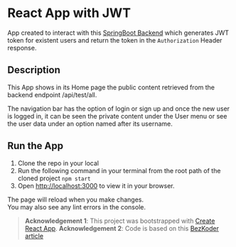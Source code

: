 # React App with JWT
App created to interact with this [SpringBoot Backend](https://github.com/elolivier/java-jwt-auth) which generates JWT token for existent users and return the token in the `Authorization` Header response.

## Description
This App shows in its Home page the public content retrieved from the backend endpoint /api/test/all.

The navigation bar has the option of login or sign up and once the new user is logged in, it can be seen the private content under the User menu or see the user data under an option named after its username.

## Run the App

1. Clone the repo in your local
2. Run the following command in your terminal from the root path of the cloned project `npm start`
3. Open [http://localhost:3000](http://localhost:3000) to view it in your browser.

The page will reload when you make changes.\
You may also see any lint errors in the console.

> **Acknowledgement 1**: This project was bootstrapped with [Create React App](https://github.com/facebook/create-react-app).
> **Acknowledgement 2**: Code is based on this [BezKoder article](https://www.bezkoder.com/spring-boot-react-jwt-auth/)
